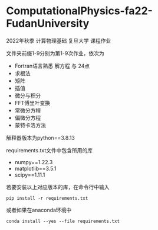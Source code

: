 # ComputationalPhysics-fa22-FudanUniversity

2022年秋季 计算物理基础 复旦大学 课程作业

文件夹前缀1-9分别为第1-9次作业，依次为
- Fortran语言熟悉 解方程 与 24点
- 求根法
- 矩阵
- 插值
- 微分与积分
- FFT傅里叶变换
- 常微分方程
- 偏微分方程
- 蒙特卡洛方法

解释器版本为python==3.8.13

requirements.txt文件中包含所用的库
- numpy==1.22.3
- matplotlib==3.5.1
- scipy==1.11.1

若要安装以上对应版本的库，在命令行中输入
```shell
pip install -r requirements.txt
```

或者如果在anaconda环境中
```shell
conda install --yes --file requirements.txt
```
